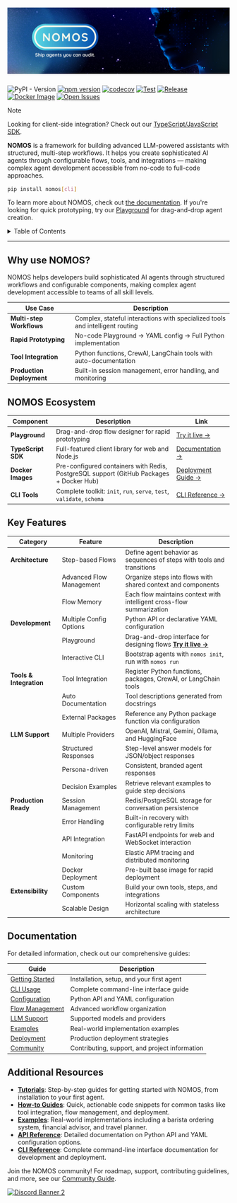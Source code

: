 <h1>
  <a href="https://github.com/dowhiledev/nomos">
    <img src="docs/assets/banner.jpg" alt="NOMOS">
  </a>
</h1>

<div>

![PyPI - Version](https://img.shields.io/pypi/v/nomos?style=flat-square)
[![npm version](https://img.shields.io/npm/v/nomos-sdk.svg?style=flat-square)](https://www.npmjs.com/package/nomos-sdk)
[![codecov](https://codecov.io/gh/dowhiledev/nomos/graph/badge.svg?token=MXRK9HGE5R&style=flat-square)](https://codecov.io/gh/dowhiledev/nomos)
[![Test](https://github.com/dowhiledev/nomos/actions/workflows/test.yml/badge.svg?style=flat-square)](https://github.com/dowhiledev/nomos/actions/workflows/test.yml)
[![Release](https://github.com/dowhiledev/nomos/actions/workflows/publish.yml/badge.svg?style=flat-square)](https://github.com/dowhiledev/nomos/actions/workflows/publish.yml)
[![Docker Image](https://img.shields.io/badge/ghcr.io-nomos-blue?style=flat-square)](https://github.com/dowhiledev/nomos/pkgs/container/nomos)
[![Open Issues](https://img.shields.io/github/issues-raw/dowhiledev/nomos?style=flat-square)](https://github.com/dowhiledev/nomos/issues)

</div>

> [!NOTE]
> Looking for client-side integration? Check out our [TypeScript/JavaScript SDK](support/ts-sdk/README.md).

**NOMOS** is a framework for building advanced LLM-powered assistants with structured, multi-step workflows. It helps you create sophisticated AI agents through configurable flows, tools, and integrations — making complex agent development accessible from no-code to full-code approaches.

```bash
pip install nomos[cli]
```

To learn more about NOMOS, check out [the documentation](docs/md/). If you're looking for quick prototyping, try our [Playground](https://nomos-builder.vercel.app/) for drag-and-drop agent creation.

<details>
<summary>Table of Contents</summary>

- [Why use NOMOS?](#why-use-nomos)
- [NOMOS Ecosystem](#nomos-ecosystem)
- [Key Features](#key-features)
- [Documentation](#documentation)
- [Additional Resources](#additional-resources)

**[Complete Documentation](docs/md/) | [Try Playground](https://nomos-builder.vercel.app/) | [Quick Start Guide](docs/md/getting-started.md)**

</details>

---

## Why use NOMOS?

NOMOS helps developers build sophisticated AI agents through structured workflows and configurable components, making complex agent development accessible to teams of all skill levels.

| Use Case | Description |
|----------|-------------|
| **Multi-step Workflows** | Complex, stateful interactions with specialized tools and intelligent routing |
| **Rapid Prototyping** | No-code Playground → YAML config → Full Python implementation |
| **Tool Integration** | Python functions, CrewAI, LangChain tools with auto-documentation |
| **Production Deployment** | Built-in session management, error handling, and monitoring |

## NOMOS Ecosystem

| Component | Description | Link |
|-----------|-------------|------|
| **Playground** | Drag-and-drop flow designer for rapid prototyping | [Try it live →](https://nomos-builder.vercel.app/) |
| **TypeScript SDK** | Full-featured client library for web and Node.js | [Documentation →](support/ts-sdk/README.md) |
| **Docker Images** | Pre-configured containers with Redis, PostgreSQL support (GitHub Packages + Docker Hub) | [Deployment Guide →](docs/md/deployment.md#docker-base-image) |
| **CLI Tools** | Complete toolkit: `init`, `run`, `serve`, `test`, `validate`, `schema` | [CLI Reference →](docs/md/cli-usage.md) |

## Key Features

| Category | Feature | Description |
|----------|---------|-------------|
| **Architecture** | Step-based Flows | Define agent behavior as sequences of steps with tools and transitions |
| | Advanced Flow Management | Organize steps into flows with shared context and components |
| | Flow Memory | Each flow maintains context with intelligent cross-flow summarization |
| **Development** | Multiple Config Options | Python API or declarative YAML configuration |
| | Playground | Drag-and-drop interface for designing flows **[Try it live →](https://nomos-builder.vercel.app/)** |
| | Interactive CLI | Bootstrap agents with `nomos init`, run with `nomos run` |
| **Tools & Integration** | Tool Integration | Register Python functions, packages, CrewAI, or LangChain tools |
| | Auto Documentation | Tool descriptions generated from docstrings |
| | External Packages | Reference any Python package function via configuration |
| **LLM Support** | Multiple Providers | OpenAI, Mistral, Gemini, Ollama, and HuggingFace |
| | Structured Responses | Step-level answer models for JSON/object responses |
| | Persona-driven | Consistent, branded agent responses |
| | Decision Examples | Retrieve relevant examples to guide step decisions |
| **Production Ready** | Session Management | Redis/PostgreSQL storage for conversation persistence |
| | Error Handling | Built-in recovery with configurable retry limits |
| | API Integration | FastAPI endpoints for web and WebSocket interaction |
| | Monitoring | Elastic APM tracing and distributed monitoring |
| | Docker Deployment | Pre-built base image for rapid deployment |
| **Extensibility** | Custom Components | Build your own tools, steps, and integrations |
| | Scalable Design | Horizontal scaling with stateless architecture |


## Documentation

For detailed information, check out our comprehensive guides:

| Guide | Description |
|-------|-------------|
| [Getting Started](docs/md/getting-started.md) | Installation, setup, and your first agent |
| [CLI Usage](docs/md/cli-usage.md) | Complete command-line interface guide |
| [Configuration](docs/md/configuration.md) | Python API and YAML configuration |
| [Flow Management](docs/md/flow-management.md) | Advanced workflow organization |
| [LLM Support](docs/md/llm-support.md) | Supported models and providers |
| [Examples](docs/md/examples.md) | Real-world implementation examples |
| [Deployment](docs/md/deployment.md) | Production deployment strategies |
| [Community](docs/md/community.md) | Contributing, support, and project information |

## Additional Resources

- **[Tutorials](docs/md/getting-started.md)**: Step-by-step guides for getting started with NOMOS, from installation to your first agent.
- **[How-to Guides](docs/md/)**: Quick, actionable code snippets for common tasks like tool integration, flow management, and deployment.
- **[Examples](docs/md/examples.md)**: Real-world implementations including a barista ordering system, financial advisor, and travel planner.
- **[API Reference](docs/md/configuration.md)**: Detailed documentation on Python API and YAML configuration options.
- **[CLI Reference](docs/md/cli-usage.md)**: Complete command-line interface documentation for development and deployment.

Join the NOMOS community! For roadmap, support, contributing guidelines, and more, see our [Community Guide](docs/md/community.md).

[![Discord Banner 2](https://discord.com/api/guilds/1393886830553731183/widget.png?style=banner2)](https://discord.com/invite/2F4sD69w?utm_source=Discord%20Widget&utm_medium=Connect)

